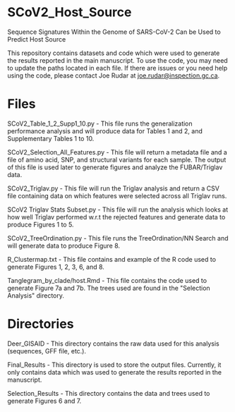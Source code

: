 # SCoV2_Host_Source
Sequence Signatures Within the Genome of SARS-CoV-2 Can be Used to Predict Host Source

This repository contains datasets and code which were used to generate the results reported in the main manuscript.
To use the code, you may need to update the paths located in each file. If there are issues or you need help using
the code, please contact Joe Rudar at joe.rudar@inspection.gc.ca.

# Files

SCoV2_Table_1_2_Supp1_10.py - This file runs the generalization performance analysis and will produce data for
Tables 1 and 2, and Supplementary Tables 1 to 10.

SCoV2_Selection_All_Features.py - This file will return a metadata file and a file of amino acid, SNP, and structural
variants for each sample. The output of this file is used later to generate figures and analyze the FUBAR/Triglav data.

SCoV2_Triglav.py - This file will run the Triglav analysis and return a CSV file containing data on which features were
selected across all Triglav runs.

SCoV2 Triglav Stats Subset.py - This file will run the analysis which looks at how well Triglav performed w.r.t the
rejected features and generate data to produce Figures 1 to 5.

SCoV2_TreeOrdination.py - This file runs the TreeOrdination/NN Search and will generate data to produce Figure 8.

R_Clustermap.txt - This file contains and example of the R code used to generate Figures 1, 2, 3, 6, and 8.

Tanglegram_by_clade/host.Rmd - This file contains the code used to generate Figure 7a and 7b. The trees used
are found in the "Selection Analysis" directory.

# Directories

Deer_GISAID - This directory contains the raw data used for this analysis (sequences, GFF file, etc.).

Final_Results - This directory is used to store the output files. Currently, it only contains data which was
used to generate the results reported in the manuscript.

Selection_Results - This directory contains the data and trees used to generate Figures 6 and 7.
